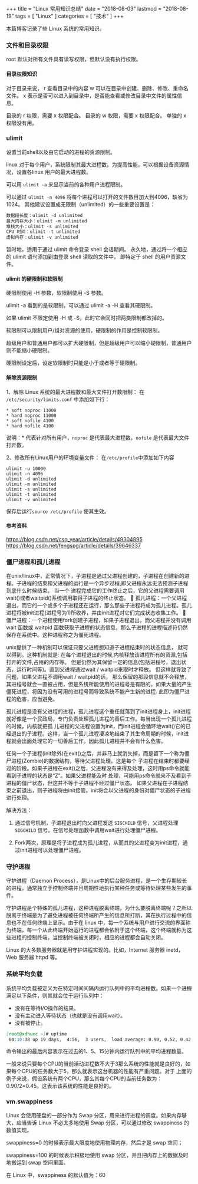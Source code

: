 +++
title = "Linux 常用知识总结"
date = "2018-08-03"
lastmod = "2018-08-19"
tags = [
    "Linux"
]
categories = [
    "技术"
]
+++

本篇博客记录了些 Linux 系统的常用知识。

<!--more-->

### 文件和目录权限

root 默认对所有文件具有读写权限，但默认没有执行权限。

#### 目录权限知识
对于目录来说，
r 查看目录中的内容
w 可以在目录中创建、删除、修改、重命名文件。
x 表示是否可以进入到目录中，是否能查看或修改目录中文件的属性信息。

目录的 r 权限，需要 x 权限配合。
目录的 w 权限，需要 x 权限配合。
单独的 x 权限没有用。

### ulimit

设置当前shell以及由它启动的进程的资源限制。

linux 对于每个用户，系统限制其最大进程数。为提高性能，可以根据设备资源情况，设置各linux 用户的最大进程数。

可以用 `ulimit -a` 来显示当前的各种用户进程限制。

可以通过 `ulimit -n 4096` 将每个进程可以打开的文件数目加大到4096，缺省为1024。
其他建议设置成无限制（unlimited）的一些重要设置是：
```markdown
数据段长度：ulimit -d unlimited
最大内存大小：ulimit -m unlimited
堆栈大小：ulimit -s unlimited
CPU 时间：ulimit -t unlimited
虚拟内存：ulimit -v unlimited
```
 暂时地，适用于通过 ulimit 命令登录 shell 会话期间。
永久地，通过将一个相应的 ulimit 语句添加到由登录 shell 读取的文件中， 即特定于 shell 的用户资源文件。

#### ulimit 的硬限制和软限制
硬限制使用 -H 参数，软限制使用 -S 参数。

ulimit -a 看到的是软限制，可以通过 ulimit -a -H 查看其硬限制。

如果 ulimit 不限定使用 -H 或 -S，此时它会同时把两类限制都改掉的。

软限制可以限制用户/组对资源的使用，硬限制的作用是控制软限制。

超级用户和普通用户都可以扩大硬限制，但是超级用户可以缩小硬限制，普通用户则不能缩小硬限制。

硬限制设定后，设定软限制时只能是小于或者等于硬限制。

#### 解除资源限制
1、解除 Linux 系统的最大进程数和最大文件打开数限制：
在 `/etc/security/limits.conf` 中添加如下行：
```
* soft noproc 11000
* hard noproc 11000
* soft nofile 4100
* hard nofile 4100
```
说明：* 代表针对所有用户，`noproc` 是代表最大进程数，`nofile` 是代表最大文件打开数。

2、修改所有Linux用户的环境变量文件：
在`/etc/profile`中添加如下内容
```
ulimit -u 10000
ulimit -n 4096
ulimit -d unlimited
ulimit -m unlimited
ulimit -s unlimited
ulimit -t unlimited
ulimit -v unlimited
```
保存后运行`source /etc/profile` 使其生效。

#### 参考资料
https://blog.csdn.net/csq_year/article/details/49304895 
https://blog.csdn.net/fengspg/article/details/39646337

### 僵尸进程和孤儿进程
在unix/linux中，正常情况下，子进程是通过父进程创建的，子进程在创建新的进程。子进程的结束和父进程的运行是一个异步过程,即父进程永远无法预测子进程 到底什么时候结束。 当一个 进程完成它的工作终止之后，它的父进程需要调用wait()或者waitpid()系统调用取得子进程的终止状态。
	孤儿进程：一个父进程退出，而它的一个或多个子进程还在运行，那么那些子进程将成为孤儿进程。孤儿进程将被init进程(进程号为1)所收养，并由init进程对它们完成状态收集工作。
	僵尸进程：一个进程使用fork创建子进程，如果子进程退出，而父进程并没有调用 wait 函数或 waitpid 函数获取子进程的状态信息，那么子进程的进程描述符仍然保存在系统中。这种进程称之为僵死进程。

unix提供了一种机制可以保证只要父进程想知道子进程结束时的状态信息， 就可以得到。这种机制就是: 在每个进程退出的时候,内核释放该进程所有的资源,包括打开的文件,占用的内存等。 但是仍然为其保留一定的信息(包括进程号，退出状态，运行时间等)。直到父进程通过wait / waitpid来取时才释放。 但这样就导致了问题，如果父进程不调用wait / waitpid的话， 那么保留的那段信息就不会释放，其进程号就会一直被占用，但是系统所能使用的进程号是有限的，如果大量的产生僵死进程，将因为没有可用的进程号而导致系统不能产生新的进程. 此即为僵尸进程的危害，应当避免。

孤儿进程是没有父进程的进程，孤儿进程这个重任就落到了init进程身上，init进程就好像是一个民政局，专门负责处理孤儿进程的善后工作。每当出现一个孤儿进程的时候，内核就把孤 儿进程的父进程设置为init，而init进程会循环地wait()它的已经退出的子进程。这样，当一个孤儿进程凄凉地结束了其生命周期的时候，init进程就会出面处理它的一切善后工作。因此孤儿进程并不会有什么危害。

任何一个子进程(init除外)在exit()之后，并非马上就消失掉，而是留下一个称为僵尸进程(Zombie)的数据结构，等待父进程处理。这是每个 子进程在结束时都要经过的阶段。如果子进程在exit()之后，父进程没有来得及处理，这时用ps命令就能看到子进程的状态是“Z”。如果父进程能及时 处理，可能用ps命令就来不及看到子进程的僵尸状态，但这并不等于子进程不经过僵尸状态。  如果父进程在子进程结束之前退出，则子进程将由init接管。init将会以父进程的身份对僵尸状态的子进程进行处理。

解决方法：
1)	通过信号机制，子进程退出时向父进程发送 `SIGCHILD` 信号，父进程处理 `SIGCHILD` 信号。在信号处理函数中调用wait进行处理僵尸进程。

2)	Fork两次，原理是将子进程成为孤儿进程，从而其的父进程变为init进程，通过init进程可以处理僵尸进程。

### 守护进程

守护进程（Daemon Process），是Linux中的后台服务进程，是一个生存期较长的进程，通常独立于控制终端并且周期性地执行某种任务或等待处理某些发生的事件。

守护进程是个特殊的孤儿进程，这种进程脱离终端，为什么要脱离终端呢？之所以脱离于终端是为了避免进程被任何终端所产生的信息所打断，其在执行过程中的信息也不在任何终端上显示。由于在 linux 中，每一个系统与用户进行交流的界面称为终端，每一个从此终端开始运行的进程都会依附于这个终端，这个终端就称为这些进程的控制终端，当控制终端被关闭时，相应的进程都会自动关闭。

Linux 的大多数服务器就是用守护进程实现的。比如，Internet 服务器 inetd，Web 服务器 httpd 等。

### 系统平均负载
系统平均负载被定义为在特定时间间隔内运行队列中的平均进程数。如果一个进程满足以下条件，则其就会位于运行队列中：
* 没有在等待I/O操作的结果。
* 没有主动进入等待状态（也就是没有调用wait）。
* 没有被停止。

```markdown
[root@xdhuxc ~]# uptime
 04:10:38 up 19 days,  4:56,  3 users,  load average: 0.90, 0.52, 0.42
```
命令输出的最后内容表示在过去的1、5、15分钟内运行队列中的平均进程数量。

一般来说只要每个CPU的当前活动进程数不大于3那么系统的性能就是良好的，如果每个CPU的任务数大于5，那么就表示这台机器的性能有严重问题。对于 上面的例子来说，假设系统有两个CPU，那么其每个CPU的当前任务数为：0.90/2=0.45。这表示该系统的性能是良好的。

### vm.swappiness 
Linux 会使用硬盘的一部分作为 Swap 分区，用来进行进程的调度。如果内存够大，应当告诉 Linux 不必太多地使用 Swap 分区，可以通过修改 swappiness 的数值实现。

swappiness=0 的时候表示最大限度地使用物理内存，然后才是 swap 空间；

swappiness=100 的时候表示积极地使用 swap 分区，并且把内存上的数据及时地搬运到 swap 空间里面。

在 Linux 中，swappiness 的默认值为：60 
